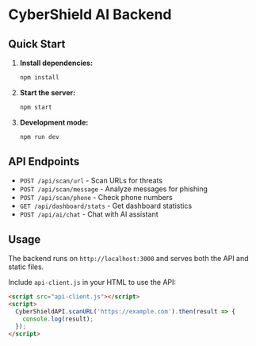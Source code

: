 # CyberShield AI Backend

## Quick Start

1. **Install dependencies:**
   ```bash
   npm install
   ```

2. **Start the server:**
   ```bash
   npm start
   ```

3. **Development mode:**
   ```bash
   npm run dev
   ```

## API Endpoints

- `POST /api/scan/url` - Scan URLs for threats
- `POST /api/scan/message` - Analyze messages for phishing
- `POST /api/scan/phone` - Check phone numbers
- `GET /api/dashboard/stats` - Get dashboard statistics
- `POST /api/ai/chat` - Chat with AI assistant

## Usage

The backend runs on `http://localhost:3000` and serves both the API and static files.

Include `api-client.js` in your HTML to use the API:

```html
<script src="api-client.js"></script>
<script>
  CyberShieldAPI.scanURL('https://example.com').then(result => {
    console.log(result);
  });
</script>
```
